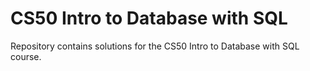 # CS50 Intro to Database with SQL
Repository contains solutions for the CS50 Intro to Database with SQL course.
